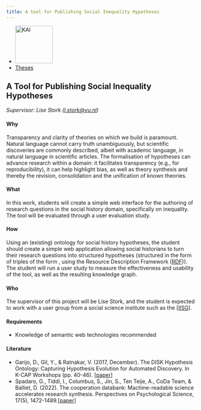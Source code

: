 ```yaml
---
title: A tool for Publishing Social Inequality Hypotheses
---
```


<nav><ul>
    <li><a href="https://kai.cs.vu.nl/"> <img src="../../images/logos/KAI_logo_small_transp.png" alt="KAI" width="100"/></a></li>
    <li><a href="https://kai.cs.vu.nl/theses/">Theses</a></li>
</ul></nav>

## A Tool for Publishing Social Inequality Hypotheses

*Supervisor: Lise Stork (l.stork@vu.nl)*


#### Why 
Transparency and clarity of theories on which we build is paramount. Natural language cannot carry truth unambiguously, but scientific discoveries are commonly described, albeit with academic language, in natural language in scientific articles. The formalisation of hypotheses can advance research within a domain: it facilitates transparency (e.g., for reproducibility), it can help highlight bias, as well as theory synthesis and thereby the revision, consolidation and the unification of known theories. 

#### What 
In this work, students will create a simple web interface for the authoring of research questions in the social history domain, specifically on inequality. The tool will be evaluated through a user evaluation study. 

#### How 
Using an (existing) ontology for social history hypotheses, the student should create a simple web application allowing social historians to turn their research questions into structured hypotheses (structured in the form of triples of the form <subject><predicate><object>, using the Resource Description Framework (<a href="https://www.w3.org/RDF/">RDF</a>)). The student will run a user study to measure the effectiveness and usability of the tool, as well as the resulting knowledge graph. 

#### Who 
The supervisor of this project will be Lise Stork, and the student is expected to work with a user group from a social science institute such as the [<a href="https://iisg.amsterdam/en">IISG</a>]. 

#### Requirements
- Knowledge of semantic web technologies recommended
    
#### Literature
- Garijo, D., Gil, Y., & Ratnakar, V. (2017, December). The DISK Hypothesis Ontology: Capturing Hypothesis Evolution for Automated Discovery. In K-CAP Workshops (pp. 40-46). [<a href="https://www.isi.edu/~gil/papers/garijo-etal-sciknow2017.pdf">paper</a>]
- Spadaro, G., Tiddi, I., Columbus, S., Jin, S., Ten Teije, A., CoDa Team, & Balliet, D. (2022). The cooperation databank: Machine-readable science accelerates research synthesis. Perspectives on Psychological Science, 17(5), 1472-1489.[<a href="https://journals.sagepub.com/doi/pdf/10.1177/17456916211053319">paper</a>]
